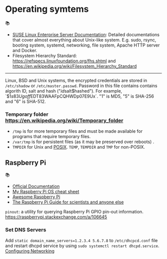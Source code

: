 # Operating symtems

📚
 * [SUSE Linux Enterprise Server Documentation](https://documentation.suse.com/sles/15-SP1/html/SLES-all/index.html): Detailed documentations that  cover almost everything about Unix-like system. E.g. sudo, rsync, booting system, systemd, networking, file system, Apache HTTP server and Docker.
 * Filesystem Hierarchy Standard: https://refspecs.linuxfoundation.org/fhs.shtml and https://en.wikipedia.org/wiki/Filesystem_Hierarchy_Standard


---

Linux, BSD and Unix systems, the encrypted credentials are stored in `/etc/shadow` or `/etc/master.passwd`.
Password in this file contains contains algorith ID, salt and hash ("$id$salt$hashed"). For example, `$1$s83Ugoff$EDT83WAAFpCQHWDp07E9Ux`. "$1$" is MD5, "$5$" is SHA-256 and "$6$" is SHA-512.

### Temporary folder https://en.wikipedia.org/wiki/Temporary_folder
* `/tmp` is for more temporary files and must be made available for programs that require temporary files.
* `/var/tmp`  is for persistent files (as it may be preserved over reboots) .
* `TMPDIR` for Unix and [POSIX][]. `TEMP`, `TEMPDIR` and `TMP` for non-POSIX.

[POSIX]: https://pubs.opengroup.org/onlinepubs/9699919799/basedefs/V1_chap08.html

## Raspberry Pi

📚
 * [Official Documentation](https://www.raspberrypi.com/documentation/)
 * [My Raspberry Pi OS cheat sheet](https://gist.github.com/Chengings/48e18165244e03a6eb0c3cdaadaf82b7#file-raspios-sh)
 * [Awesome Raspberry Pi](https://github.com/thibmaek/awesome-raspberry-pi)
 * [The Raspberry Pi Guide for scientists and anyone else](https://raspberrypi-guide.github.io/)

`pinout`: a utility for querying Raspberry Pi GPIO pin-out information. https://raspberrypi.stackexchange.com/a/106645

### Set DNS Servers

Add `static domain_name_servers=1.2.3.4 5.6.7.8` to `/etc/dhcpcd.conf` file and restart dhcpd service by using `sudo systemctl restart dhcpd.service`. [Configuring Networking](https://www.raspberrypi.com/documentation/computers/configuration.html#static-ip-addresses)
